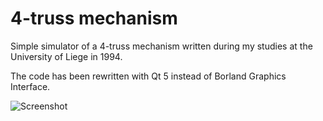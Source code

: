 # 4-truss mechanism

Simple simulator of a 4-truss mechanism written during my studies at the University of Liege in 1994.

The code has been rewritten with Qt 5 instead of Borland Graphics Interface.

![Screenshot](screenshot.png)

